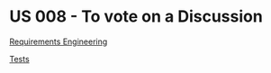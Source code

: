 # US 008 - To vote on a Discussion

[Requirements Engineering](01.requirements-engineering/readme.md)

[Tests](02.tests/readme.md)
 